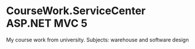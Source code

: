 # CourseWork.ServiceCenter ASP.NET MVC 5
My course work from university. Subjects: warehouse and software design

